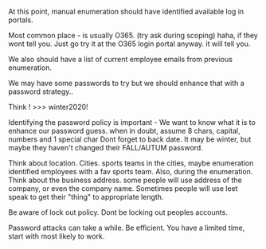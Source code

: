 
At this point, manual enumeration should have identified available log in portals.

Most common place - is usually O365. (try ask during scoping) haha, if they wont tell you. Just go try it at the O365 login portal anyway. it will tell you.

We also should have a list of current employee emails from previous enumeration.

We may have some passwords to try but we should enhance that with a password strategy..

Think <current season><current year>! >>> winter2020!

Identifying the password policy is important - We want to know what it is to enhance our password guess.
when in doubt, assume 8 chars, capital, numbers and 1 special char
Dont forget to back date. It may be winter, but maybe they haven't changed their FALL/AUTUM password.

Think about location. Cities. sports teams in the cities, maybe enumeration identified employees with a fav sports team.
Also, during the enumeration. Think about the business address. some people will use address of the company, or even the company name.
Sometimes people will use leet speak to get their "thing" to appropriate length.

Be aware of lock out policy. Dont be locking out peoples accounts.

Password attacks can take a while. Be efficient. You have a limited time, start with most likely to work.





